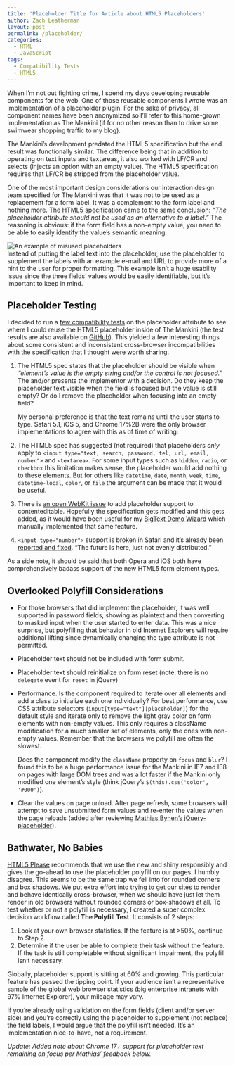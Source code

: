```yaml
---
title: 'Placeholder Title for Article about HTML5 Placeholders'
author: Zach Leatherman
layout: post
permalink: /placeholder/
categories:
  - HTML
  - JavaScript
tags:
  - Compatibility Tests
  - HTML5
---
```


When I’m not out fighting crime, I spend my days developing reusable components for the web. One of those reusable components I wrote was an implementation of a placeholder plugin. For the sake of privacy, all component names have been anonymized so I’ll refer to this home-grown implementation as The Mankini (if for no other reason than to drive some swimwear shopping traffic to my blog).

The Mankini’s development predated the HTML5 specification but the end result was functionally similar. The difference being that in addition to operating on text inputs and textareas, it also worked with LF/CR and selects (injects an option with an empty value). The HTML5 specification requires that LF/CR be stripped from the placeholder value.

One of the most important design considerations our interaction design team specified for The Mankini was that it was not to be used as a replacement for a form label. It was a complement to the form label and nothing more. The [HTML5 specification came to the same conclusion][13]: *“The placeholder attribute should not be used as an alternative to a label.”* The reasoning is obvious: if the form field has a non-empty value, you need to be able to easily identify the value’s semantic meaning.

![][14]  
Instead of putting the label text into the placeholder, use the placeholder to supplement the labels with an example e-mail and URL to provide more of a hint to the user for proper formatting. This example isn’t a huge usability issue since the three fields’ values would be easily identifiable, but it’s important to keep in mind.

## Placeholder Testing

I decided to run a [few compatibility tests][15] on the placeholder attribute to see where I could reuse the HTML5 placeholder inside of The Mankini (the test results are also available on [GitHub][16]). This yielded a few interesting things about some consistent and inconsistent cross-browser incompatibilities with the specification that I thought were worth sharing.

1.  The HTML5 spec states that the placeholder should be visible when *“element’s value is the empty string and/or the control is not focused.”* The and/or presents the implementor with a decision. Do they keep the placeholder text visible when the field is focused but the value is still empty? Or do I remove the placeholder when focusing into an empty field?  
      
    My personal preference is that the text remains until the user starts to type. Safari 5.1, iOS 5, and Chrome 17%2B were the only browser implementations to agree with this as of time of writing.
2.  The HTML5 spec has suggested (not required) that placeholders *only* apply to `<input type="text, search, password, tel, url, email, number">` and `<textarea>`. For some input types such as `hidden`, `radio`, or `checkbox` this limitation makes sense, the placeholder would add nothing to these elements. But for others like `datetime`, `date`, `month`, `week`, `time`, `datetime-local`, `color`, or `file` the argument can be made that it would be useful.
3.  There is [an open WebKit issue][17] to add placeholder support to contenteditable. Hopefully the specification gets modified and this gets added, as it would have been useful for my [BigText Demo Wizard][18] which manually implemented that same feature.
4.  `<input type="number">` support is broken in Safari and it’s already been [reported and fixed][19]. “The future is here, just not evenly distributed.”

As a side note, it should be said that both Opera and iOS both have comprehensively badass support of the new HTML5 form element types.

## Overlooked Polyfill Considerations

*   For those browsers that did implement the placeholder, it was well supported in password fields, showing as plaintext and then converting to masked input when the user started to enter data. This was a nice surprise, but polyfilling that behavior in old Internet Explorers will require additional lifting since dynamically changing the type attribute is not permitted.
*   Placeholder text should not be included with form submit.
*   Placeholder text should reinitialize on form reset (note: there is no `delegate` event for `reset` in jQuery)
*   Performance. Is the component required to iterate over all elements and add a class to initialize each one individually? For best performance, use CSS attribute selectors (`input[type="text"][placeholder]`) for the default style and iterate only to remove the light gray color on form elements with non-empty values. This only requires a className modification for a much smaller set of elements, only the ones with non-empty values. Remember that the browsers we polyfill are often the slowest.  
      
    Does the component modify the `className` property on `focus` and `blur`? I found this to be a huge performance issue for the Mankini in IE7 and IE8 on pages with large DOM trees and was a lot faster if the Mankini only modified one element’s style (think jQuery’s `$(this).css('color', '#000')`).
*   Clear the values on page unload. After page refresh, some browsers will attempt to save unsubmitted form values and re-enter the values when the page reloads (added after reviewing [Mathias Bynen’s jQuery-placeholder][20]).

## Bathwater, No Babies

[HTML5 Please][21] recommends that we use the new and shiny responsibly and gives the go-ahead to use the placeholder polyfill on our pages. I humbly disagree. This seems to be the same trap we fell into for rounded corners and box shadows. We put extra effort into trying to get our sites to render and behave identically cross-browser, when we should have just let them render in old browsers without rounded corners or box-shadows at all. To test whether or not a polyfill is necessary, I created a super complex decision workflow called **The Polyfill Test**. It consists of 2 steps:

1.  Look at your own browser statistics. If the feature is at >50%, continue to Step 2.
2.  Determine if the user be able to complete their task without the feature. If the task is still completable without significant impairment, the polyfill isn’t necessary.

Globally, placeholder support is sitting at 60% and growing. This particular feature has passed the tipping point. If your audience isn’t a representative sample of the global web browser statistics (big enterprise intranets with 97% Internet Explorer), your mileage may vary.

If you’re already using validation on the form fields (client and/or server side) and you’re correctly using the placeholder to supplement (not replace) the field labels, I would argue that the polyfill isn’t needed. It’s an implementation nice-to-have, not a requirement.

*Update: Added note about Chrome 17+ support for placeholder text remaining on focus per Mathias’ feedback below.*

[13]: http://dev.w3.org/html5/spec/Overview.html#the-placeholder-attribute
[14]: http://www.zachleat.com/web/wp-content/uploads/2012/02/Screen-Shot-2012-02-05-at-12.12.09-AM.png "An example of misused placeholders"
[15]: http://www.zachleat.com/test/placeholder.html
[16]: https://github.com/zachleat/Compatibility-Tests/blob/master/placeholder.html
[17]: https://bugs.webkit.org/show_bug.cgi?id=21286
[18]: http://www.zachleat.com/web/bigtext-makes-text-big/
[19]: https://bugs.webkit.org/show_bug.cgi?id=61095
[20]: https://github.com/mathiasbynens/jquery-placeholder
[21]: http://html5please.us/#placeholder